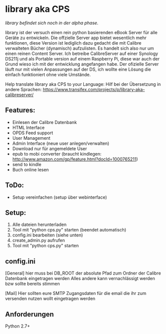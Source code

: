 library aka CPS
=====

*library befindet sich noch in der alpha phase.*

library ist der versuch einen rein python basierenden eBook Server für alle Geräte zu entwickeln. Die offzielle Server app bietet wesentlich mehr funktionen, diese Version ist lediglich dazu gedacht die mit Calibre verwalteten Bücher (dynamisch) aufzulisten. Es handelt sich also nur um einen reinen Content Server. Ich betreibe CalibreServer auf einer Synology DS211j und als Portable version auf einem Raspberry Pi, diese war auch der Grund wieso ich mit der entwicklung angefangen habe. Der ofizielle Server läuft nur mit vielen Anpassungen auf der DS, ich wollte eine Lösung die einfach funktioniert ohne viele Umstände.

Help translate library aka CPS to your Language:
Hilf bei der Übersetzung in andere Sprachen:
https://www.transifex.com/projects/p/library-aka-calibreserver/

## Features:
- Einlesen der Calibre Datenbank
- HTML Interface
- OPDS Feed support
- User Management
- Admin Interface (neue user anlegen/verwalten)
- Download nur für angemeldete User
- epub to mobi converter (braucht kindlegen: http://www.amazon.com/gp/feature.html?docId=1000765211)
- send to kindle
- Buch online lesen

## ToDo:
- Setup vereinfachen (setup über webinterface)

## Setup:
1. Alle dateien herunterladen
2. Tool mit "python cps.py" starten (beendet automatisch)
3. config.ini bearbeiten (siehe unten)
4. create_admin.py aufrufen
5. Tool mit "python cps.py" starten

## config.ini
[General]
hier muss bei DB_ROOT  der absolute Pfad zum Ordner der Calibre Datenbank eingetragen werden
Alles andere kann vernachlässigt werden bzw sollte bereits stimmen

[Mail]
Hier sollten eure SMTP Zugangsdaten für die email die ihr zum versenden nutzen wollt eingetragen werden


## Anforderungen

Python 2.7+


